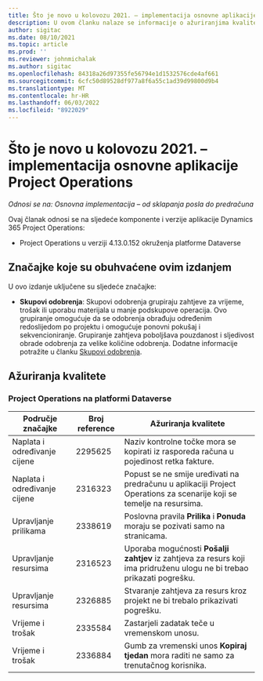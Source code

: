 ```yaml
---
title: Što je novo u kolovozu 2021. – implementacija osnovne aplikacije Project Operations
description: U ovom članku nalaze se informacije o ažuriranjima kvalitete dostupnima u izdanju osnovne implementacije aplikacije Project Operations iz kolovoza 2021.
author: sigitac
ms.date: 08/10/2021
ms.topic: article
ms.prod: ''
ms.reviewer: johnmichalak
ms.author: sigitac
ms.openlocfilehash: 84318a26d97355fe56794e1d1532576cde4af661
ms.sourcegitcommit: 6cfc50d89528df977a8f6a55c1ad39d99800d9b4
ms.translationtype: MT
ms.contentlocale: hr-HR
ms.lasthandoff: 06/03/2022
ms.locfileid: "8922029"
---
```

# <a name="whats-new-august-2021---project-operations-lite-deployment"></a>Što je novo u kolovozu 2021. – implementacija osnovne aplikacije Project Operations

_Odnosi se na: Osnovna implementacija – od sklapanja posla do predračuna_

Ovaj članak odnosi se na sljedeće komponente i verzije aplikacije Dynamics 365 Project Operations:

  - Project Operations u verziji 4.13.0.152 okruženja platforme Dataverse

## <a name="features-included-in-this-release"></a>Značajke koje su obuhvaćene ovim izdanjem

U ovo izdanje uključene su sljedeće značajke:

- **Skupovi odobrenja**: Skupovi odobrenja grupiraju zahtjeve za vrijeme, trošak ili uporabu materijala u manje podskupove operacija. Ovo grupiranje omogućuje da se odobrenja obrađuju određenim redoslijedom po projektu i omogućuje ponovni pokušaj i sekvencioniranje. Grupiranje zahtjeva poboljšava pouzdanost i sljedivost obrade odobrenja za velike količine odobrenja. Dodatne informacije potražite u članku [Skupovi odobrenja](../../approvals/approval-sets.md).

## <a name="quality-updates"></a>Ažuriranja kvalitete

### <a name="project-operations-on-dataverse"></a>Project Operations na platformi Dataverse

| **Područje značajke** | **Broj reference** | **Ažuriranja kvalitete** |
| --- | --- | --- |
| Naplata i određivanje cijene | 2295625 | Naziv kontrolne točke mora se kopirati iz rasporeda računa u pojedinost retka fakture. |
| Naplata i određivanje cijene | 2316323 | Popust se ne smije uređivati na predračunu u aplikaciji Project Operations za scenarije koji se temelje na resursima. |
|   Upravljanje prilikama | 2338619 | Poslovna pravila **Prilika** i **Ponuda** moraju se pozivati samo na stranicama. |
| Upravljanje resursima | 2316523 | Uporaba mogućnosti **Pošalji zahtjev** iz zahtjeva za resurs koji ima pridruženu ulogu ne bi trebao prikazati pogrešku. |
| Upravljanje resursima | 2326885 | Stvaranje zahtjeva za resurs kroz projekt ne bi trebalo prikazivati pogrešku. |
| Vrijeme i trošak | 2335584 | Zastarjeli zadatak teče u vremenskom unosu. |
| Vrijeme i trošak | 2336884 | Gumb za vremenski unos **Kopiraj tjedan** mora raditi ne samo za trenutačnog korisnika. |
